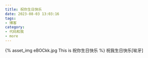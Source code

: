 ```yaml
---
title: 祝你生日快乐
date: 2023-08-03 13:03:16
tags:
- 博客
category:
- 代码和我
- more
---
```

{% asset_img eBOCkk.jpg This is 祝你生日快乐 %}
祝我生日快乐[呲牙]
